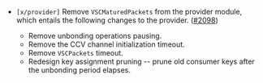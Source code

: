 - `[x/provider]` Remove `VSCMaturedPackets` from the provider module, which entails the following
  changes to the provider.
  ([\#2098](https://github.com/Roc8Trppn/interchain-security/pull/2098))

  - Remove unbonding operations pausing.
  - Remove the CCV channel initialization timeout.
  - Remove `VSCPackets` timeout.
  - Redesign key assignment pruning -- prune old consumer keys after the unbonding period elapses.
